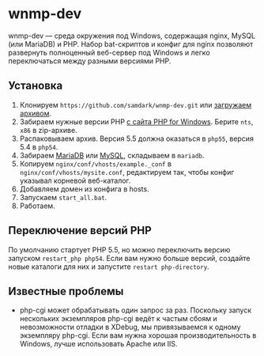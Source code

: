 wnmp-dev
========

wnmp-dev — среда окружения под Windows, содержащая nginx, MySQL (или MariaDB) и PHP.
Набор bat-скриптов и конфиг для nginx позволяют развернуть полноценный веб-сервер под Windows и легко переключаться между разными версиями PHP.

Установка
---------

1. Клонируем `https://github.com/samdark/wnmp-dev.git` или [загружаем архивом](https://github.com/samdark/wnmp-dev/archive/master.zip).
2. Забираем нужные версии PHP [с сайта PHP for Windows](http://windows.php.net/download/). Берите `nts`, `x86` в zip-архиве.
3. Распаковываем архив. Версия 5.5 должна оказаться в `php55`, версия 5.4 в `php54`.
4. Забираем [MariaDB](https://downloads.mariadb.org/) или [MySQL](https://dev.mysql.com/downloads/windows/installer/), складываем в `mariadb`.
5. Копируем `nginx/conf/vhosts/example._conf` в `nginx/conf/vhosts/mysite.conf`, редактируем так, чтобы конфиг указывал корневой веб-каталог.
6. Добавляем домен из конфига в hosts.
7. Запускаем `start_all.bat`.
8. Работаем.

Переключение версий PHP
-----------------------

По умолчанию стартует PHP 5.5, но можно переключить версию запуском `restart_php php54`.
Если вам нужно больше версий, создайте новые каталоги для них и запустите `restart php-directory`.

Известные проблемы
------------------

- php-cgi может обрабатывать один запрос за раз. Поскольку запуск нескольких экземпляров php-cgi ведёт к частым сбоям и невозможности отладки в XDebug,
  мы привязываемся к одному экземпляру php-cgi. Если вам нужна хорошая производительность в Windows, лучше использовать Apache или IIS.
